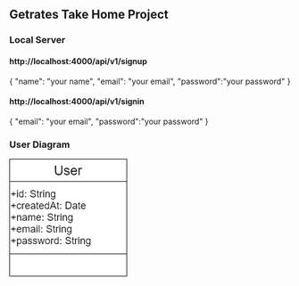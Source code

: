 
## Getrates Take Home Project


### Local Server

#### http://localhost:4000/api/v1/signup

{
    "name": "your name",
    "email": "your email",
    "password":"your password"
}

#### http://localhost:4000/api/v1/signin

{
    "email": "your email",
    "password":"your password"
}


### User Diagram
![User Diagram](https://github.com/ridbay/getratesMongoDB/blob/master/UserDiagram.png?raw=true)